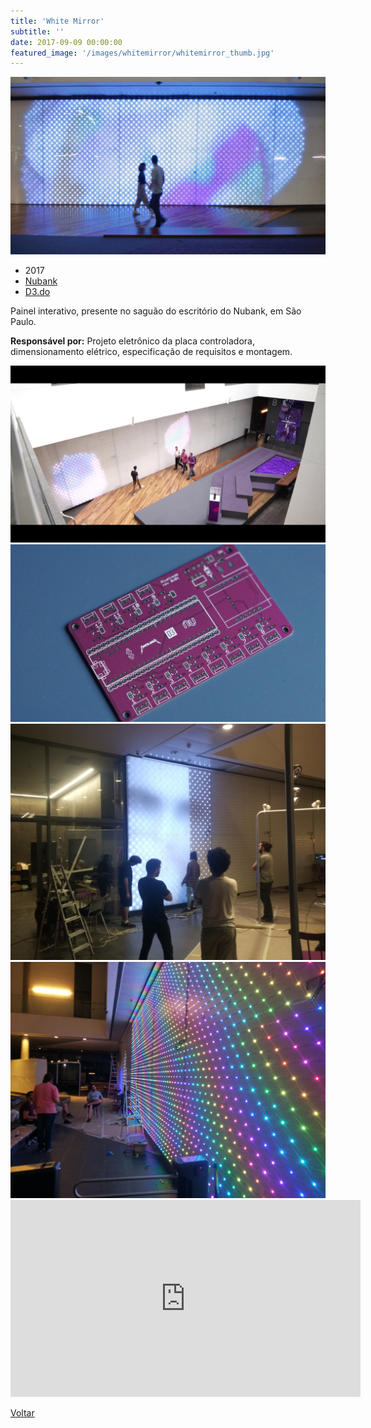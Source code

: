 ```yaml
---
title: 'White Mirror'
subtitle: ''
date: 2017-09-09 00:00:00
featured_image: '/images/whitemirror/whitemirror_thumb.jpg'
---
```


![](/images/whitemirror/whitemirror_02.jpg)

* 2017
* [Nubank](https://nubank.com.br/)
* [D3.do](https://d3.do/)

Painel interativo, presente no saguão do escritório do Nubank, em São Paulo.

**Responsável por:** Projeto eletrônico da placa controladora, dimensionamento elétrico, especificação de requisitos e montagem.

<div class="gallery" data-columns="2">
	<img src="/images/whitemirror/whitemirror_01.jpg">
	<img src="/images/whitemirror/whitemirror_05.jpg">
	<img src="/images/whitemirror/whitemirror_03.jpg">
	<img src="/images/whitemirror/whitemirror_04.jpg">
</div>

<iframe width="560" height="315" src="https://www.youtube-nocookie.com/embed/IoX016ottls?controls=0" frameborder="0" allow="accelerometer; autoplay; clipboard-write; encrypted-media; gyroscope; picture-in-picture" allowfullscreen></iframe>

<a href='/' class="button button--large">Voltar</a>
